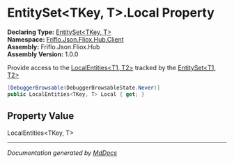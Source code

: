 ﻿<!--  
  <auto-generated>   
    The contents of this file were generated by a tool.  
    Changes to this file may be list if the file is regenerated  
  </auto-generated>   
-->

# EntitySet\<TKey, T\>.Local Property

**Declaring Type:** [EntitySet\<TKey, T\>](../index.md)  
**Namespace:** [Friflo.Json.Fliox.Hub.Client](../../index.md)  
**Assembly:** Friflo.Json.Fliox.Hub  
**Assembly Version:** 1.0.0

 Provide access to the [LocalEntities\<T1, T2\>](../../LocalEntities-2/index.md) tracked by the [EntitySet\<T1, T2\>](../index.md)

```csharp
[DebuggerBrowsable(DebuggerBrowsableState.Never)]
public LocalEntities<TKey, T> Local { get; }
```

## Property Value

LocalEntities\<TKey, T\>

___

*Documentation generated by [MdDocs](https://github.com/ap0llo/mddocs)*
